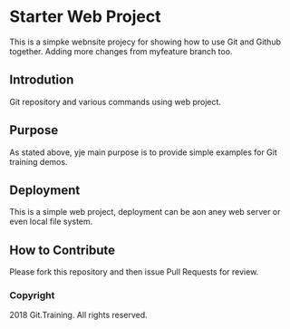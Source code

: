 # Starter Web Project

This is a simpke webnsite projecy for showing how to use Git and Github together. Adding more changes from myfeature branch too. 

## Introdution

Git repository and various commands using web project.
## Purpose

As stated above, yje main purpose is to provide simple examples for Git training demos.

## Deployment

This is a simple web project, deployment can be aon aney web server or even local file system.
 
## How to Contribute

Please fork this repository and then issue Pull Requests for review. 

### Copyright 

2018 Git.Training. All rights reserved.
